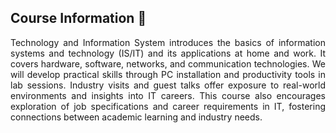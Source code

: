 ## Course Information 🤖

<p align="justify">
Technology and Information System introduces the basics of information systems and technology (IS/IT) and its applications at home and work. It covers hardware, software, networks, and communication technologies. We will develop practical skills through PC installation and productivity tools in lab sessions. Industry visits and guest talks offer exposure to real-world environments and insights into IT careers. This course also encourages exploration of job specifications and career requirements in IT, fostering connections between academic learning and industry needs.

